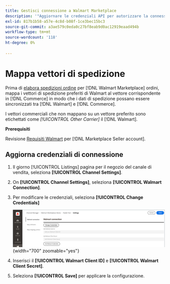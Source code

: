 ```yaml
---
title: Gestisci connessione a Walmart Marketplace
description: '"Aggiornare le credenziali API per autorizzare la connessione tra un [DNL! Commerce] vista store e [!DNL Walmart Marketplace]. The connection is required to connect [!DNL Commerce] elenchi di prodotti e sincronizzazione dei dati di inventario, prezzo, ordine e spedizione tra [!DNL Commerce] e il Walmart".'
exl-id: 817b1b58-a57e-4c8d-b08f-1ce3bec15bc3
source-git-commit: a3ae579c0eda0c27bf8eab9d0ac12919eaad494b
workflow-type: tm+mt
source-wordcount: '118'
ht-degree: 0%

---
```


# Mappa vettori di spedizione

Prima di [elabora spedizioni ordine](process-orders.md#ship-an-order) per [!DNL Walmart Marketplace] ordini, mappa i vettori di spedizione preferiti di Walmart al vettore corrispondente in [!DNL Commerce] in modo che i dati di spedizione possano essere sincronizzati tra [!DNL Walmart] e [!DNL Commerce].

I vettori commerciali che non mappano su un vettore preferito sono etichettati come *[!UICONTROL Other Carrier]* il [!DNL Walmart].

**Prerequisiti**

Revisione [Requisiti Walmart](walmart-requirements.md) per [!DNL Marketplace Seller account].

## Aggiorna credenziali di connessione

1. Il giorno [!UICONTROL Listings] pagina per il negozio del canale di vendita, seleziona **[!UICONTROL Channel Settings]**.

1. On **[!UICONTROL Channel Settings]**, seleziona **[!UICONTROL Walmart Connection]**.

1. Per modificare le credenziali, seleziona **[!UICONTROL Change Credentials]**

   ![Aggiorna le credenziali API di Walmart per autorizzare la connessione](assets/update-connection-credentials.png){width="700" zoomable="yes"}

1. Inserisci il **[!UICONTROL Walmart Client ID]** e **[!UICONTROL Walmart Client Secret]**.

1. Seleziona **[!UICONTROL Save]** per applicare la configurazione.
